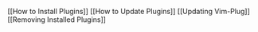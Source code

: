 [[How to Install Plugins]]
[[How to Update Plugins]]
[[Updating Vim-Plug]]
[[Removing Installed Plugins]]